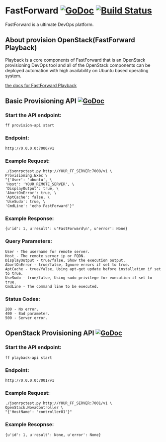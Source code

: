 # FastForward [![GoDoc](https://godoc.org/github.com/nofdev/fastforward?status.svg)](https://godoc.org/github.com/nofdev/fastforward) [![Build Status](https://travis-ci.org/nofdev/fastforward.svg?branch=master)](https://travis-ci.org/nofdev/fastforward)
FastForward is a ultimate DevOps platform.

## About provision OpenStack(FastForward Playback)
Playback is a core components of FastForward that is an OpenStack provisioning DevOps tool and all of the OpenStack components can be deployed automation with high availability on Ubuntu based operating system.

[the docs for FastForward Playback](doc/fastforward_playback.md)

## Basic Provisioning API [![GoDoc](https://godoc.org/github.com/nofdev/fastforward/provisioning?status.svg)](https://godoc.org/github.com/nofdev/fastforward/provisioning)

### Start the API endpoint:

	ff provision-api start

### Endpoint:

	http://0.0.0.0:7000/v1
	
### Example Request:

	./jsonrpctest.py http://YOUR_FF_SERVER:7000/v1 \
	Provisioning.Exec \
	"{'User': 'ubuntu', \
	'Host': 'YOUR_REMOTE_SERVER', \
	'DisplayOutput': true, \
	'AbortOnError': true, \
	'AptCache': false, \
	'UseSudo': true, \
	'CmdLine': 'echo FastForward'}"

### Example Response:

	{u'id': 1, u'result': u'FastForward\n', u'error': None}
	
### Query Parameters:
	User - The username for remote server.
	Host - The remote server ip or FQDN.
	DisplayOutput - true/false, Show the execution output.
	AbortOnError - true/false, Ignore errors if set to true.
	AptCache - true/false, Using apt-get update before installation if set to true.
	UseSudo - true/false, Using sudo privilege for execution if set to true.
	CmdLine - The command line to be executed.

### Status Codes:
	200 - No error.
	400 - Bad parameter.
	500 - Server error.

## OpenStack Provisioning API [![GoDoc](https://godoc.org/github.com/nofdev/fastforward/provisioning/api/rpc/json/openstack?status.svg)](https://godoc.org/github.com/nofdev/fastforward/provisioning/api/rpc/json/openstack)

### Start the API endpoint:

	ff playback-api start

### Endpoint:

	http://0.0.0.0:7001/v1

### Example Request:

	./jsonrpctest.py http://YOUR_FF_SERVER:7001/v1 \
	OpenStack.NovaController \
	"{'HostName': 'controller01'}"

### Example Resopnse:

	{u'id': 1, u'result': None, u'error': None}
